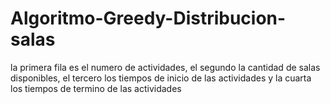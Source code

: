 # Algoritmo-Greedy-Distribucion-salas
la primera fila es el numero de actividades, el segundo la cantidad de salas disponibles, 
el tercero los tiempos de inicio de las actividades y la cuarta los tiempos de termino de 
las actividades
